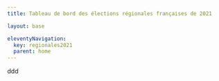 ```yaml
---
title: Tableau de bord des élections régionales françaises de 2021

layout: base

eleventyNavigation:
  key: regionales2021
  parent: home
---
```



ddd
